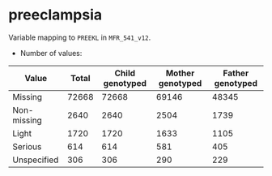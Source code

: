 # preeclampsia
Variable mapping to `PREEKL` in `MFR_541_v12`.
- Number of values:

| Value | Total | Child genotyped | Mother genotyped | Father genotyped |
| ----- | ----- | --------------- | ---------------- | ---------------- |
| Missing | 72668 | 72668 | 69146 | 48345 |
| Non-missing | 2640 | 2640 | 2504 | 1739 |
| Light | 1720 | 1720 | 1633 |1105 |
| Serious | 614 | 614 | 581 |405 |
| Unspecified | 306 | 306 | 290 |229 |



